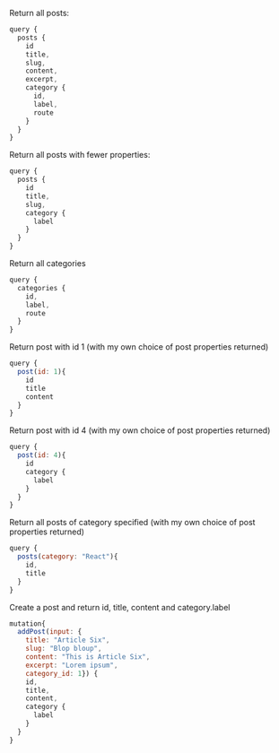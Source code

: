 
Return all posts:
```js
query {
  posts {
    id
    title,
    slug,
    content,
    excerpt,
    category {
      id,
      label,
      route
    }
  }
}
```

Return all posts with fewer properties:
```js
query {
  posts {
    id
    title,
    slug,
    category {
      label
    }
  }
}
```

Return all categories
```js
query {
  categories {
    id,
    label,
    route
  }
}
```
Return post with id 1 (with my own choice of post properties returned)
```js
query {
  post(id: 1){
    id
    title
    content
  }
}
```

Return post with id 4 (with my own choice of post properties returned)
```js
query {
  post(id: 4){
    id
    category {
      label
    }
  }
}
```

Return all posts of category specified (with my own choice of post properties returned)
```js
query {
  posts(category: "React"){
    id,
    title
  }
}
```

Create a post and return id, title, content and category.label
```js
mutation{
  addPost(input: {
    title: "Article Six",
    slug: "Blop bloup",
    content: "This is Article Six",
    excerpt: "Lorem ipsum",
    category_id: 1}) {
    id,
    title,
    content,
    category {
      label
    }
  }
}
```